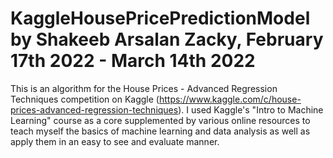 # KaggleHousePricePredictionModel by Shakeeb Arsalan Zacky, February 17th 2022 - March 14th 2022


This is an algorithm for the House Prices - Advanced Regression Techniques competition on Kaggle 
(https://www.kaggle.com/c/house-prices-advanced-regression-techniques).
I used Kaggle's "Intro to Machine Learning" course as a core supplemented by various online resources to teach myself
the basics of machine learning and data analysis as well as apply them in an easy to see and evaluate manner.
